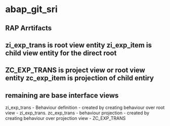 # abap_git_sri
RAP Arrtifacts
-------------------------------------------------------------
zi_exp_trans is root view entity
zi_exp_item is child view entity for the direct root
-------------------------------------------------------------
ZC_EXP_TRANS is project view or root view entity
zc_exp_item is projection of child entiry
----------------------------------------------------------------
remaining are base interface views
--------------------------------------------------------------


zi_exp_trans - Behaviour definition - created by creating behaviour over root view - zi_exp_trans.
zc_exp_trans - behaviour projection - created by creating behaviour over projection view -  ZC_EXP_TRANS


